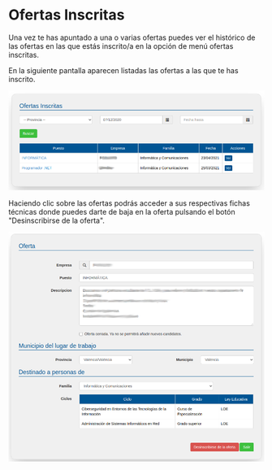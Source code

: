 # Ofertas Inscritas

Una vez te has apuntado a una o varias ofertas puedes ver el histórico de las ofertas en las que estás inscrito/a en la opción de menú ofertas inscritas.

En la siguiente pantalla aparecen listadas las ofertas a las que te has inscrito.

![](ofertas_inscritas.png)

Haciendo clic sobre las ofertas podrás acceder a sus respectivas fichas técnicas donde puedes darte de baja en la oferta pulsando el botón "Desinscribirse de la oferta".

![](ofertas_inscritas_detalle.png)
